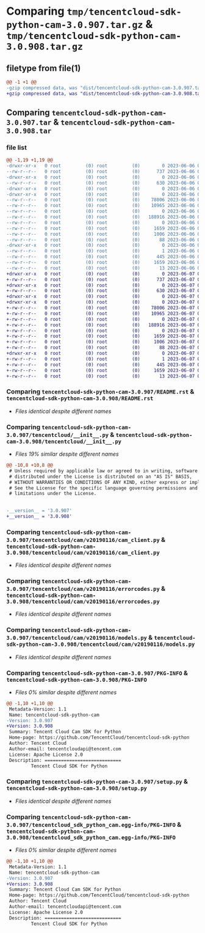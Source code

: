 # Comparing `tmp/tencentcloud-sdk-python-cam-3.0.907.tar.gz` & `tmp/tencentcloud-sdk-python-cam-3.0.908.tar.gz`

## filetype from file(1)

```diff
@@ -1 +1 @@
-gzip compressed data, was "dist/tencentcloud-sdk-python-cam-3.0.907.tar", last modified: Tue Jun  6 02:20:20 2023, max compression
+gzip compressed data, was "dist/tencentcloud-sdk-python-cam-3.0.908.tar", last modified: Wed Jun  7 00:18:19 2023, max compression
```

## Comparing `tencentcloud-sdk-python-cam-3.0.907.tar` & `tencentcloud-sdk-python-cam-3.0.908.tar`

### file list

```diff
@@ -1,19 +1,19 @@
-drwxr-xr-x   0 root         (0) root         (0)        0 2023-06-06 02:20:20.000000 tencentcloud-sdk-python-cam-3.0.907/
--rw-r--r--   0 root         (0) root         (0)      737 2023-06-06 02:20:19.000000 tencentcloud-sdk-python-cam-3.0.907/README.rst
-drwxr-xr-x   0 root         (0) root         (0)        0 2023-06-06 02:20:20.000000 tencentcloud-sdk-python-cam-3.0.907/tencentcloud/
--rw-r--r--   0 root         (0) root         (0)      630 2023-06-06 02:20:19.000000 tencentcloud-sdk-python-cam-3.0.907/tencentcloud/__init__.py
-drwxr-xr-x   0 root         (0) root         (0)        0 2023-06-06 02:20:20.000000 tencentcloud-sdk-python-cam-3.0.907/tencentcloud/cam/
-drwxr-xr-x   0 root         (0) root         (0)        0 2023-06-06 02:20:20.000000 tencentcloud-sdk-python-cam-3.0.907/tencentcloud/cam/v20190116/
--rw-r--r--   0 root         (0) root         (0)    78006 2023-06-06 02:20:19.000000 tencentcloud-sdk-python-cam-3.0.907/tencentcloud/cam/v20190116/cam_client.py
--rw-r--r--   0 root         (0) root         (0)    10965 2023-06-06 02:20:19.000000 tencentcloud-sdk-python-cam-3.0.907/tencentcloud/cam/v20190116/errorcodes.py
--rw-r--r--   0 root         (0) root         (0)        0 2023-06-06 02:20:19.000000 tencentcloud-sdk-python-cam-3.0.907/tencentcloud/cam/v20190116/__init__.py
--rw-r--r--   0 root         (0) root         (0)   188916 2023-06-06 02:20:19.000000 tencentcloud-sdk-python-cam-3.0.907/tencentcloud/cam/v20190116/models.py
--rw-r--r--   0 root         (0) root         (0)        0 2023-06-06 02:20:19.000000 tencentcloud-sdk-python-cam-3.0.907/tencentcloud/cam/__init__.py
--rw-r--r--   0 root         (0) root         (0)     1659 2023-06-06 02:20:20.000000 tencentcloud-sdk-python-cam-3.0.907/PKG-INFO
--rw-r--r--   0 root         (0) root         (0)     1006 2023-06-06 02:20:19.000000 tencentcloud-sdk-python-cam-3.0.907/setup.py
--rw-r--r--   0 root         (0) root         (0)       88 2023-06-06 02:20:20.000000 tencentcloud-sdk-python-cam-3.0.907/setup.cfg
-drwxr-xr-x   0 root         (0) root         (0)        0 2023-06-06 02:20:20.000000 tencentcloud-sdk-python-cam-3.0.907/tencentcloud_sdk_python_cam.egg-info/
--rw-r--r--   0 root         (0) root         (0)        1 2023-06-06 02:20:20.000000 tencentcloud-sdk-python-cam-3.0.907/tencentcloud_sdk_python_cam.egg-info/dependency_links.txt
--rw-r--r--   0 root         (0) root         (0)      445 2023-06-06 02:20:20.000000 tencentcloud-sdk-python-cam-3.0.907/tencentcloud_sdk_python_cam.egg-info/SOURCES.txt
--rw-r--r--   0 root         (0) root         (0)     1659 2023-06-06 02:20:20.000000 tencentcloud-sdk-python-cam-3.0.907/tencentcloud_sdk_python_cam.egg-info/PKG-INFO
--rw-r--r--   0 root         (0) root         (0)       13 2023-06-06 02:20:20.000000 tencentcloud-sdk-python-cam-3.0.907/tencentcloud_sdk_python_cam.egg-info/top_level.txt
+drwxr-xr-x   0 root         (0) root         (0)        0 2023-06-07 00:18:19.000000 tencentcloud-sdk-python-cam-3.0.908/
+-rw-r--r--   0 root         (0) root         (0)      737 2023-06-07 00:18:19.000000 tencentcloud-sdk-python-cam-3.0.908/README.rst
+drwxr-xr-x   0 root         (0) root         (0)        0 2023-06-07 00:18:19.000000 tencentcloud-sdk-python-cam-3.0.908/tencentcloud/
+-rw-r--r--   0 root         (0) root         (0)      630 2023-06-07 00:18:19.000000 tencentcloud-sdk-python-cam-3.0.908/tencentcloud/__init__.py
+drwxr-xr-x   0 root         (0) root         (0)        0 2023-06-07 00:18:19.000000 tencentcloud-sdk-python-cam-3.0.908/tencentcloud/cam/
+drwxr-xr-x   0 root         (0) root         (0)        0 2023-06-07 00:18:19.000000 tencentcloud-sdk-python-cam-3.0.908/tencentcloud/cam/v20190116/
+-rw-r--r--   0 root         (0) root         (0)    78006 2023-06-07 00:18:19.000000 tencentcloud-sdk-python-cam-3.0.908/tencentcloud/cam/v20190116/cam_client.py
+-rw-r--r--   0 root         (0) root         (0)    10965 2023-06-07 00:18:19.000000 tencentcloud-sdk-python-cam-3.0.908/tencentcloud/cam/v20190116/errorcodes.py
+-rw-r--r--   0 root         (0) root         (0)        0 2023-06-07 00:18:19.000000 tencentcloud-sdk-python-cam-3.0.908/tencentcloud/cam/v20190116/__init__.py
+-rw-r--r--   0 root         (0) root         (0)   188916 2023-06-07 00:18:19.000000 tencentcloud-sdk-python-cam-3.0.908/tencentcloud/cam/v20190116/models.py
+-rw-r--r--   0 root         (0) root         (0)        0 2023-06-07 00:18:19.000000 tencentcloud-sdk-python-cam-3.0.908/tencentcloud/cam/__init__.py
+-rw-r--r--   0 root         (0) root         (0)     1659 2023-06-07 00:18:19.000000 tencentcloud-sdk-python-cam-3.0.908/PKG-INFO
+-rw-r--r--   0 root         (0) root         (0)     1006 2023-06-07 00:18:19.000000 tencentcloud-sdk-python-cam-3.0.908/setup.py
+-rw-r--r--   0 root         (0) root         (0)       88 2023-06-07 00:18:19.000000 tencentcloud-sdk-python-cam-3.0.908/setup.cfg
+drwxr-xr-x   0 root         (0) root         (0)        0 2023-06-07 00:18:19.000000 tencentcloud-sdk-python-cam-3.0.908/tencentcloud_sdk_python_cam.egg-info/
+-rw-r--r--   0 root         (0) root         (0)        1 2023-06-07 00:18:19.000000 tencentcloud-sdk-python-cam-3.0.908/tencentcloud_sdk_python_cam.egg-info/dependency_links.txt
+-rw-r--r--   0 root         (0) root         (0)      445 2023-06-07 00:18:19.000000 tencentcloud-sdk-python-cam-3.0.908/tencentcloud_sdk_python_cam.egg-info/SOURCES.txt
+-rw-r--r--   0 root         (0) root         (0)     1659 2023-06-07 00:18:19.000000 tencentcloud-sdk-python-cam-3.0.908/tencentcloud_sdk_python_cam.egg-info/PKG-INFO
+-rw-r--r--   0 root         (0) root         (0)       13 2023-06-07 00:18:19.000000 tencentcloud-sdk-python-cam-3.0.908/tencentcloud_sdk_python_cam.egg-info/top_level.txt
```

### Comparing `tencentcloud-sdk-python-cam-3.0.907/README.rst` & `tencentcloud-sdk-python-cam-3.0.908/README.rst`

 * *Files identical despite different names*

### Comparing `tencentcloud-sdk-python-cam-3.0.907/tencentcloud/__init__.py` & `tencentcloud-sdk-python-cam-3.0.908/tencentcloud/__init__.py`

 * *Files 19% similar despite different names*

```diff
@@ -10,8 +10,8 @@
 # Unless required by applicable law or agreed to in writing, software
 # distributed under the License is distributed on an "AS IS" BASIS,
 # WITHOUT WARRANTIES OR CONDITIONS OF ANY KIND, either express or implied.
 # See the License for the specific language governing permissions and
 # limitations under the License.
 
 
-__version__ = '3.0.907'
+__version__ = '3.0.908'
```

### Comparing `tencentcloud-sdk-python-cam-3.0.907/tencentcloud/cam/v20190116/cam_client.py` & `tencentcloud-sdk-python-cam-3.0.908/tencentcloud/cam/v20190116/cam_client.py`

 * *Files identical despite different names*

### Comparing `tencentcloud-sdk-python-cam-3.0.907/tencentcloud/cam/v20190116/errorcodes.py` & `tencentcloud-sdk-python-cam-3.0.908/tencentcloud/cam/v20190116/errorcodes.py`

 * *Files identical despite different names*

### Comparing `tencentcloud-sdk-python-cam-3.0.907/tencentcloud/cam/v20190116/models.py` & `tencentcloud-sdk-python-cam-3.0.908/tencentcloud/cam/v20190116/models.py`

 * *Files identical despite different names*

### Comparing `tencentcloud-sdk-python-cam-3.0.907/PKG-INFO` & `tencentcloud-sdk-python-cam-3.0.908/PKG-INFO`

 * *Files 0% similar despite different names*

```diff
@@ -1,10 +1,10 @@
 Metadata-Version: 1.1
 Name: tencentcloud-sdk-python-cam
-Version: 3.0.907
+Version: 3.0.908
 Summary: Tencent Cloud Cam SDK for Python
 Home-page: https://github.com/TencentCloud/tencentcloud-sdk-python
 Author: Tencent Cloud
 Author-email: tencentcloudapi@tencent.com
 License: Apache License 2.0
 Description: ============================
         Tencent Cloud SDK for Python
```

### Comparing `tencentcloud-sdk-python-cam-3.0.907/setup.py` & `tencentcloud-sdk-python-cam-3.0.908/setup.py`

 * *Files identical despite different names*

### Comparing `tencentcloud-sdk-python-cam-3.0.907/tencentcloud_sdk_python_cam.egg-info/PKG-INFO` & `tencentcloud-sdk-python-cam-3.0.908/tencentcloud_sdk_python_cam.egg-info/PKG-INFO`

 * *Files 0% similar despite different names*

```diff
@@ -1,10 +1,10 @@
 Metadata-Version: 1.1
 Name: tencentcloud-sdk-python-cam
-Version: 3.0.907
+Version: 3.0.908
 Summary: Tencent Cloud Cam SDK for Python
 Home-page: https://github.com/TencentCloud/tencentcloud-sdk-python
 Author: Tencent Cloud
 Author-email: tencentcloudapi@tencent.com
 License: Apache License 2.0
 Description: ============================
         Tencent Cloud SDK for Python
```

